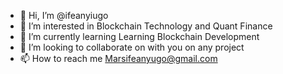 - 👋 Hi, I’m @ifeanyiugo
- 👀 I’m interested in Blockchain Technology and Quant Finance
- 🌱 I’m currently learning Learning Blockchain Development
- 💞️ I’m looking to collaborate on with you on any project
- 📫 How to reach me Marsifeanyugo@gmail.com


<!---
ifeanyiugo/ifeanyiugo is a ✨ special ✨ repository because its `README.md` (this file) appears on your GitHub profile.
You can click the Preview link to take a look at your changes.
--->
